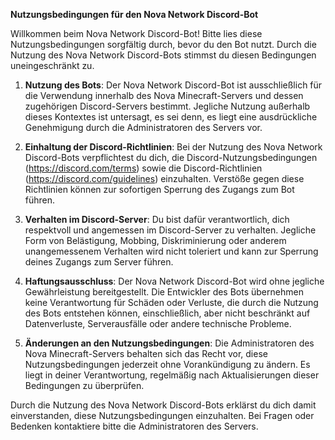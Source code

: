 **Nutzungsbedingungen für den Nova Network Discord-Bot**

Willkommen beim Nova Network Discord-Bot! Bitte lies diese Nutzungsbedingungen sorgfältig durch, bevor du den Bot nutzt. Durch die Nutzung des Nova Network Discord-Bots stimmst du diesen Bedingungen uneingeschränkt zu.

1. **Nutzung des Bots**: Der Nova Network Discord-Bot ist ausschließlich für die Verwendung innerhalb des Nova Minecraft-Servers und dessen zugehörigen Discord-Servers bestimmt. Jegliche Nutzung außerhalb dieses Kontextes ist untersagt, es sei denn, es liegt eine ausdrückliche Genehmigung durch die Administratoren des Servers vor.

2. **Einhaltung der Discord-Richtlinien**: Bei der Nutzung des Nova Network Discord-Bots verpflichtest du dich, die Discord-Nutzungsbedingungen (https://discord.com/terms) sowie die Discord-Richtlinien (https://discord.com/guidelines) einzuhalten. Verstöße gegen diese Richtlinien können zur sofortigen Sperrung des Zugangs zum Bot führen.

3. **Verhalten im Discord-Server**: Du bist dafür verantwortlich, dich respektvoll und angemessen im Discord-Server zu verhalten. Jegliche Form von Belästigung, Mobbing, Diskriminierung oder anderem unangemessenem Verhalten wird nicht toleriert und kann zur Sperrung deines Zugangs zum Server führen.

4. **Haftungsausschluss**: Der Nova Network Discord-Bot wird ohne jegliche Gewährleistung bereitgestellt. Die Entwickler des Bots übernehmen keine Verantwortung für Schäden oder Verluste, die durch die Nutzung des Bots entstehen können, einschließlich, aber nicht beschränkt auf Datenverluste, Serverausfälle oder andere technische Probleme.

5. **Änderungen an den Nutzungsbedingungen**: Die Administratoren des Nova Minecraft-Servers behalten sich das Recht vor, diese Nutzungsbedingungen jederzeit ohne Vorankündigung zu ändern. Es liegt in deiner Verantwortung, regelmäßig nach Aktualisierungen dieser Bedingungen zu überprüfen.

Durch die Nutzung des Nova Network Discord-Bots erklärst du dich damit einverstanden, diese Nutzungsbedingungen einzuhalten. Bei Fragen oder Bedenken kontaktiere bitte die Administratoren des Servers.
